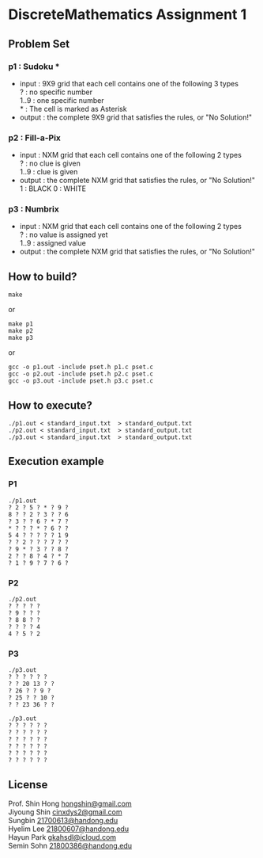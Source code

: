 # DiscreteMathematics Assignment 1  

## Problem Set  
### p1 : Sudoku *  
- input : 9X9 grid that each cell contains one of the following 3 types  
? : no specific number  
1..9 : one specific number  
\* : The cell is marked as Asterisk  
- output : the complete 9X9 grid that satisfies the rules, or "No Solution!"  
  
### p2 : Fill-a-Pix  
- input : NXM grid that each cell contains one of the following 2 types  
? : no clue is given  
1..9 : clue is given  
- output : the complete NXM grid that satisfies the rules, or "No Solution!"  
1 : BLACK
0 : WHITE  

### p3 : Numbrix  
- input : NXM grid that each cell contains one of the following 2 types  
? : no value is assigned yet  
1..9 : assigned value  
- output : the complete NXM grid that satisfies the rules, or "No Solution!"  

## How to build?
```
make
```
or
```
make p1  
make p2  
make p3  
```
or
```
gcc -o p1.out -include pset.h p1.c pset.c  
gcc -o p2.out -include pset.h p2.c pset.c 
gcc -o p3.out -include pset.h p3.c pset.c 
```

## How to execute?
```
./p1.out < standard_input.txt  > standard_output.txt
./p2.out < standard_input.txt  > standard_output.txt
./p3.out < standard_input.txt  > standard_output.txt
``` 

## Execution example
### P1  
```
./p1.out
? 2 ? 5 ? * ? 9 ?
8 ? ? 2 ? 3 ? ? 6
? 3 ? ? 6 ? * 7 ?
* ? ? ? * ? 6 ? ?
5 4 ? ? ? ? ? 1 9
? ? 2 ? ? ? 7 ? ?
? 9 * ? 3 ? ? 8 ?
2 ? ? 8 ? 4 ? * 7
? 1 ? 9 ? 7 ? 6 ?
```

### P2  
```
./p2.out
? ? ? ? ?
? 9 ? ? ?
? 8 8 ? ?
? ? ? ? 4
4 ? 5 ? 2
```
  
### P3   
```
./p3.out
? ? ? ? ? ?
? ? 20 13 ? ?
? 26 ? ? 9 ?
? 25 ? ? 10 ?
? ? 23 36 ? ?
```  

```
./p3.out
? ? ? ? ? ?
? ? ? ? ? ?
? ? ? ? ? ?
? ? ? ? ? ?
? ? ? ? ? ?
? ? ? ? ? ?
```  

## License  
Prof. Shin Hong hongshin@gmail.com  
Jiyoung Shin cinxdys2@gmail.com  
Sungbin 21700613@handong.edu  
Hyelim Lee 21800607@handong.edu  
Hayun Park gkahsdl@icloud.com  
Semin Sohn 21800386@handong.edu  